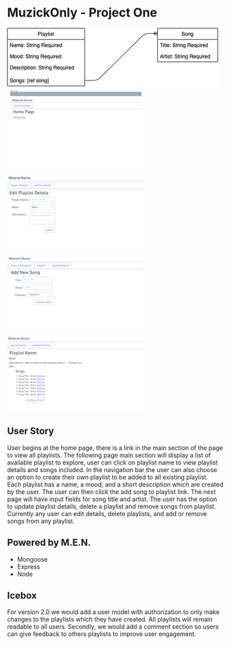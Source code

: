 # MuzickOnly - Project One
<img src="erd.png">
<img src="resources/Wireframes - Home Page .png">
<img src="resources/Wireframes - Edit Playlist Details Form.png">
<img src ="resources/Wireframes - New Song Form (1).png">
<img src="resources/Wireframes - Playlist Show Details.png">

## User Story

User begins at the home page, there is a link in the main section of the page to view all playlists. The following page main section will display a list of available playlist to explore, user can click on playlist name to view playlist details and songs included. In the navigation bar the user can also choose an option to create their own playlist to be added to all existing playlist. Each playlist has a name, a mood, and a short description  which are created by the user. The user can then click the add song to playlist link.  The next page will have input fields for song title and artist. The user has the option to update playlist details, delete a playlist and remove songs from playlist.  Currently any user can edit details, delete playlists, and add or remove songs from any playlist.

## Powered by M.E.N.
- Mongoose
- Express
- Node

## Icebox

For version 2.0 we would add a user model with authorization to only make changes to the playlists which they have created.  All playlists will remain readable to all users.  Secondly, we would add a comment section so users can give feedback to others playlists to improve user engagement.